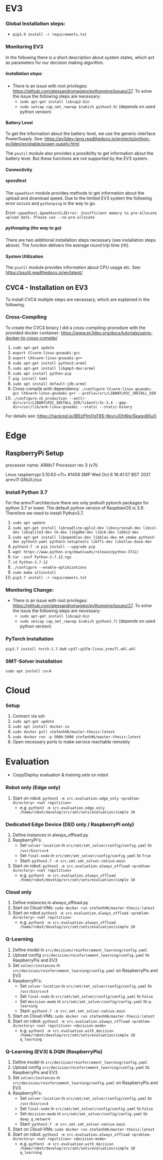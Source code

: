 # EV3

### Global Installation steps:

* `pip3.9 install -r requirements.txt`

### Monitoring EV3

In the following there is a short description about system states, which act as parameters for our decision making
algorithm.

##### Installation steps:

* There is an issue with root privileges: https://github.com/alessandromaggio/pythonping/issues/27. To solve the issue
  the following steps are necessary:
    * `sudo apt-get install libcap2-bin`
    * `sudo setcap cap_net_raw+ep $(which python3.9)` (depends on used python version)

#### Battery Level

To get the information about the battery level, we use the generic interface PowerSupply.
See: https://ev3dev-lang.readthedocs.io/projects/python-ev3dev/en/stable/power-supply.html

The `psutil` module also provides a possibility to get information about the battery level. But these functions are not
supported by the EV3 system.

#### Connectivity

##### speedtest

The `speedtest` module provides methods to get information about the upload and download speed. Due to the limited EV3
system the following error occurs and `pythonping` is the way to go.

Error: `speedtest.SpeedtestCLIError: Insufficient memory to pre-allocate upload data. Please use --no-pre-allocate`

##### pythonping (the way to go)

There are two additional installation steps necessary (see installation steps above). The function delivers the average
round trip time (rtt).

#### System Utilization

The `psutil` module provides information about CPU usage etc. See: https://psutil.readthedocs.io/en/latest/

## CVC4 - Installation on EV3

To install CVC4 multiple steps are necessary, which are explained in the following.

### Cross-Compiling

To create the CVC4 binary I did a cross-compiling-procedure with the provided docker container:
https://www.ev3dev.org/docs/tutorials/using-docker-to-cross-compile/

1. `sudo apt-get update`
2. `export CC=arm-linux-gnueabi-gcc `
3. `export CXX=arm-linux-gnueabi-g++`
4. `sudo apt-get install python3:armel`
5. `sudo apt-get install libgmp3-dev:armel`
6. `sudo apt install python-pip`
7. `pip install toml`
8. `sudo apt install default-jdk:armel`
9. Cross-compile antlr
   dependency: `./configure CC=arm-linux-gnueabi-gcc CXX=arm-linux-gnueabi-g++ --prefix=/src/LIBANTLR3C_INSTALL_DIR`
10. `./configure.sh production --antlr-dir=/src/LIBANTLR3C_INSTALL_DIR/libantlr3c-3.4 --gmp-dir=/usr/lib/arm-linux-gnueabi --static --static-binary`

For details see: https://hackmd.io/@EzPfmI1gT8S-9pvnJOhNlg/Skago80uO

# Edge

## RaspberryPi Setup

processor name: ARMv7 Processor rev 3 (v7l)

Linux raspberrypi 5.10.63-v7l+ #1459 SMP Wed Oct 6 16:41:57 BST 2021 armv7l GNU/Linux

### Install Python 3.7

For the armv7l architecture there are only prebuilt pytorch packages for python 3.7 or lower. The default python version
of RaspbianOS is 3.9. Therefore we need to install Python3.7.

1. `sudo apt update`
2. `sudo apt-get install libreadline-gplv2-dev libncursesw5-dev libssl-dev libsqlite3-dev tk-dev libgdbm-dev libc6-dev libbz2-dev`
3. `sudo apt-get install libopenblas-dev libblas-dev m4 cmake python3-dev python3-yaml python3-setuptools libffi-dev libatlas-base-dev`
4. `python3.7 -m pip install --upgrade pip`
5. `wget https://www.python.org/downloads/release/python-3712/`
6. `tar -zxvf Python-3.7.12.tgz`
7. `cd Python-3.7.12`
8. `./configure --enable-optimizations`
9. `sudo make altinstall`
10. `pip3.7 install -r requirements.txt`

### Monitoring Change:

* There is an issue with root privileges: https://github.com/alessandromaggio/pythonping/issues/27. To solve the issue
  the following steps are necessary:
    * `sudo apt-get install libcap2-bin`
    * `sudo setcap cap_net_raw+ep $(which python3.7)` (depends on used python version)

### PyTorch Installation

`pip3.7 install torch-1.7.0a0-cp37-cp37m-linux_armv7l.whl.whl`

### SMT-Solver installation

`sudo apt install cvc4`

# Cloud

### Setup

1. Connect via ssh
2. `sudo apt-get update`
3. `sudo apt install docker.io`
4. `sudo docker pull stefanh96/master-thesis:latest`
5. `sudo docker run -p 5000:5000 stefanh96/master-thesis:latest`
6. Open necessary ports to make service reachable remotely

# Evaluation

* Copy/Deploy evaluation & training sets on robot

### Robot only (Edge only)

1. Start on robot: `python3 -m src.evaluation.edge_only <problem-directory> <set repitition>`
    * e.g. `python3 -m src.evaluation.edge_only /home/robot/develop/src/smt/sets/evaluation/simple 10`

### Dedicated Edge Device (DED only / RaspberryPi only)

1. Define instances in always_offload.py
2. RaspberryPi's:
    * Set `solver-location` in `src/smt/smt_solver/config/config.yaml` to `/usr/bin/cvc4`
    * Set `final-node` in `src/smt/smt_solver/config/config.yaml` to `True`
    * Start: `python3.7 -m src.smt.smt_solver.native.main`
3. Start on robot: `python3 -m src.evaluation.always_offload <problem-directory> <set repitition>`
    * e.g. `python3 -m src.evaluation.always_offload /home/robot/develop/src/smt/sets/evaluation/simple 10`

### Cloud only

1. Define instances in always_offload.py
2. Start on Cloud-VMs: `sudo docker run stefanh96/master-thesis:latest`
3. Start on robot `python3 -m src.evaluation.always_offload <problem-directory> <set repitition>`
    * e.g. `python3 -m src.evaluation.always_offload /home/robot/develop/src/smt/sets/evaluation/simple 10`

### Q-Learning

1. Define model in `src/decision/reinforcement_learning/config.yaml`
2. Upload config `src/decision/reinforcement_learning/config.yaml` to RaspberryPis and EV3
3. Set `solver/instances` in `src/decision/reinforcement_learning/config.yaml` on RaspberryPis and EV3
4. RaspberryPi's:
    * Set `solver-location` in `src/smt/smt_solver/config/config.yaml` to `/usr/bin/cvc4`
    * Set `final-node` in `src/smt/smt_solver/config/config.yaml` to `False`
    * Set `decision-mode` in `src/smt/smt_solver/config/config.yaml` to `q-learning`
    * Start: `python3.7 -m src.smt.smt_solver.native.main`
5. Start on Cloud-VMs: `sudo docker run stefanh96/master-thesis:latest`
6. Start on robot: `python3 -m src.evaluation.always_offload <problem-directory> <set repitition> <decision-mode>`
    * e.g. `python3 -m src.evaluation.with_decision /home/robot/develop/src/smt/sets/evaluation/simple 10 q_learning`

### Q-Learning (EV3) & DQN (RaspberryPis)

1. Define model in `src/decision/reinforcement_learning/config.yaml`
2. Upload config `src/decision/reinforcement_learning/config.yaml` to RaspberryPis and EV3
3. Set `solver/instances` in `src/decision/reinforcement_learning/config.yaml` on RaspberryPis and EV3
4. RaspberryPi's:
    * Set `solver-location` in `src/smt/smt_solver/config/config.yaml` to `/usr/bin/cvc4`
    * Set `final-node` in `src/smt/smt_solver/config/config.yaml` to `False`
    * Set `decision-mode` in `src/smt/smt_solver/config/config.yaml` to `deep_q_network`
    * Start: `python3.7 -m src.smt.smt_solver.native.main`
5. Start on Cloud-VMs: `sudo docker run stefanh96/master-thesis:latest`
6. Start on robot: `python3 -m src.evaluation.always_offload <problem-directory> <set repitition> <decision-mode>`
    * e.g. `python3 -m src.evaluation.with_decision /home/robot/develop/src/smt/sets/evaluation/simple 10 q_learning`